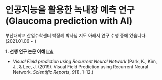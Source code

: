 # 인공지능을 활용한 녹내장 예측 연구(Glaucoma prediction with AI) 
부산대학교 산업수학센터 박정례 박사님 지도 아래서 연구 수행 중에 있습니다. (2021.01.06 ~ )

**1. 선행 연구 논문 이해**  [link](https://doi.org/10.1038/s41598-019-44852-6) 
  * *Visual Field prediction using Recurrent Neural Network* (Park, K., Kim, J., & Lee, J. (2019). Visual Field Prediction using Recurrent Neural Network. *Scientific Reports*, *9*(1), 1–12.)

